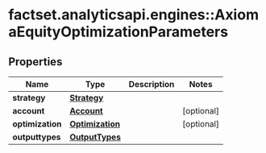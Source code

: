 # factset.analyticsapi.engines::AxiomaEquityOptimizationParameters

## Properties
Name | Type | Description | Notes
------------ | ------------- | ------------- | -------------
**strategy** | [**Strategy**](Strategy.md) |  | 
**account** | [**Account**](Account.md) |  | [optional] 
**optimization** | [**Optimization**](Optimization.md) |  | [optional] 
**outputtypes** | [**OutputTypes**](OutputTypes.md) |  | 


